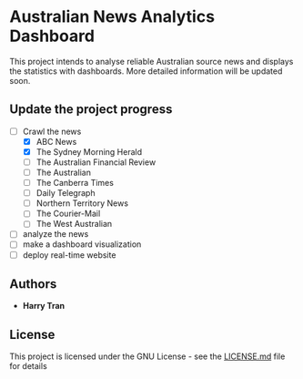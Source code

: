 # Australian News Analytics Dashboard

This project intends to analyse reliable Australian source news and displays the statistics with dashboards. More detailed information will be updated soon.

## Update the project progress

- [ ] Crawl the news
  - [x] ABC News
  - [x] The Sydney Morning Herald
  - [ ] The Australian Financial Review
  - [ ] The Australian
  - [ ] The Canberra Times
  - [ ] Daily Telegraph
  - [ ] Northern Territory News
  - [ ] The Courier-Mail
  - [ ] The West Australian
- [ ] analyze the news
- [ ] make a dashboard visualization
- [ ] deploy real-time website

## Authors

- **Harry Tran**

## License

This project is licensed under the GNU License - see the [LICENSE.md](LICENSE.md) file for details
